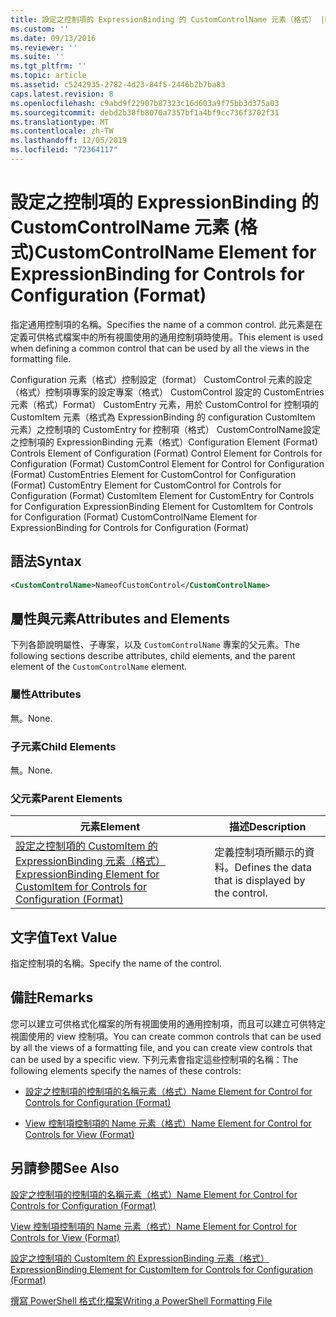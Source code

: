```yaml
---
title: 設定之控制項的 ExpressionBinding 的 CustomControlName 元素（格式） |Microsoft Docs
ms.custom: ''
ms.date: 09/13/2016
ms.reviewer: ''
ms.suite: ''
ms.tgt_pltfrm: ''
ms.topic: article
ms.assetid: c5242935-2782-4d23-84f5-2446b2b7ba83
caps.latest.revision: 8
ms.openlocfilehash: c9abd9f22907b87323c16d603a9f75bb3d375a03
ms.sourcegitcommit: debd2b38fb8070a7357bf1a4bf9cc736f3702f31
ms.translationtype: MT
ms.contentlocale: zh-TW
ms.lasthandoff: 12/05/2019
ms.locfileid: "72364117"
---
```

# <a name="customcontrolname-element-for-expressionbinding-for-controls-for-configuration-format"></a><span data-ttu-id="deaee-102">設定之控制項的 ExpressionBinding 的 CustomControlName 元素 (格式)</span><span class="sxs-lookup"><span data-stu-id="deaee-102">CustomControlName Element for ExpressionBinding for Controls for Configuration (Format)</span></span>

<span data-ttu-id="deaee-103">指定通用控制項的名稱。</span><span class="sxs-lookup"><span data-stu-id="deaee-103">Specifies the name of a common control.</span></span> <span data-ttu-id="deaee-104">此元素是在定義可供格式檔案中的所有視圖使用的通用控制項時使用。</span><span class="sxs-lookup"><span data-stu-id="deaee-104">This element is used when defining a common control that can be used by all the views in the formatting file.</span></span>

<span data-ttu-id="deaee-105">Configuration 元素（格式）控制設定（format） CustomControl 元素的設定（格式）控制項專案的設定專案（格式） CustomControl 設定的 CustomEntries 元素（格式）Format） CustomEntry 元素，用於 CustomControl for 控制項的 CustomItem 元素（格式為 ExpressionBinding 的 configuration CustomItem 元素）之控制項的 CustomEntry for 控制項（格式） CustomControlName設定之控制項的 ExpressionBinding 元素（格式）</span><span class="sxs-lookup"><span data-stu-id="deaee-105">Configuration Element (Format) Controls Element of Configuration (Format) Control Element for Controls for Configuration (Format) CustomControl Element for Control for Configuration (Format) CustomEntries Element for CustomControl for Configuration (Format) CustomEntry Element for CustomControl for Controls for Configuration (Format) CustomItem Element for CustomEntry for Controls for Configuration ExpressionBinding Element for CustomItem for Controls for Configuration (Format) CustomControlName Element for ExpressionBinding for Controls for Configuration (Format)</span></span>

## <a name="syntax"></a><span data-ttu-id="deaee-106">語法</span><span class="sxs-lookup"><span data-stu-id="deaee-106">Syntax</span></span>

```xml
<CustomControlName>NameofCustomControl</CustomControlName>
```

## <a name="attributes-and-elements"></a><span data-ttu-id="deaee-107">屬性與元素</span><span class="sxs-lookup"><span data-stu-id="deaee-107">Attributes and Elements</span></span>

<span data-ttu-id="deaee-108">下列各節說明屬性、子專案，以及 `CustomControlName` 專案的父元素。</span><span class="sxs-lookup"><span data-stu-id="deaee-108">The following sections describe attributes, child elements, and the parent element of the `CustomControlName` element.</span></span>

### <a name="attributes"></a><span data-ttu-id="deaee-109">屬性</span><span class="sxs-lookup"><span data-stu-id="deaee-109">Attributes</span></span>

<span data-ttu-id="deaee-110">無。</span><span class="sxs-lookup"><span data-stu-id="deaee-110">None.</span></span>

### <a name="child-elements"></a><span data-ttu-id="deaee-111">子元素</span><span class="sxs-lookup"><span data-stu-id="deaee-111">Child Elements</span></span>

<span data-ttu-id="deaee-112">無。</span><span class="sxs-lookup"><span data-stu-id="deaee-112">None.</span></span>

### <a name="parent-elements"></a><span data-ttu-id="deaee-113">父元素</span><span class="sxs-lookup"><span data-stu-id="deaee-113">Parent Elements</span></span>

|<span data-ttu-id="deaee-114">元素</span><span class="sxs-lookup"><span data-stu-id="deaee-114">Element</span></span>|<span data-ttu-id="deaee-115">描述</span><span class="sxs-lookup"><span data-stu-id="deaee-115">Description</span></span>|
|-------------|-----------------|
|[<span data-ttu-id="deaee-116">設定之控制項的 CustomItem 的 ExpressionBinding 元素（格式）</span><span class="sxs-lookup"><span data-stu-id="deaee-116">ExpressionBinding Element for CustomItem for Controls for Configuration (Format)</span></span>](./expressionbinding-element-for-customitem-for-controls-for-configuration-format.md)|<span data-ttu-id="deaee-117">定義控制項所顯示的資料。</span><span class="sxs-lookup"><span data-stu-id="deaee-117">Defines the data that is displayed by the control.</span></span>|

## <a name="text-value"></a><span data-ttu-id="deaee-118">文字值</span><span class="sxs-lookup"><span data-stu-id="deaee-118">Text Value</span></span>

<span data-ttu-id="deaee-119">指定控制項的名稱。</span><span class="sxs-lookup"><span data-stu-id="deaee-119">Specify the name of the control.</span></span>

## <a name="remarks"></a><span data-ttu-id="deaee-120">備註</span><span class="sxs-lookup"><span data-stu-id="deaee-120">Remarks</span></span>

<span data-ttu-id="deaee-121">您可以建立可供格式化檔案的所有視圖使用的通用控制項，而且可以建立可供特定視圖使用的 view 控制項。</span><span class="sxs-lookup"><span data-stu-id="deaee-121">You can create common controls that can be used by all the views of a formatting file, and you can create view controls that can be used by a specific view.</span></span> <span data-ttu-id="deaee-122">下列元素會指定這些控制項的名稱：</span><span class="sxs-lookup"><span data-stu-id="deaee-122">The following elements specify the names of these controls:</span></span>

- [<span data-ttu-id="deaee-123">設定之控制項的控制項的名稱元素（格式）</span><span class="sxs-lookup"><span data-stu-id="deaee-123">Name Element for Control for Controls for Configuration (Format)</span></span>](./name-element-for-control-for-controls-for-configuration-format.md)

- [<span data-ttu-id="deaee-124">View 控制項控制項的 Name 元素（格式）</span><span class="sxs-lookup"><span data-stu-id="deaee-124">Name Element for Control for Controls for View (Format)</span></span>](./name-element-for-control-for-controls-for-view-format.md)

## <a name="see-also"></a><span data-ttu-id="deaee-125">另請參閱</span><span class="sxs-lookup"><span data-stu-id="deaee-125">See Also</span></span>

[<span data-ttu-id="deaee-126">設定之控制項的控制項的名稱元素（格式）</span><span class="sxs-lookup"><span data-stu-id="deaee-126">Name Element for Control for Controls for Configuration (Format)</span></span>](./name-element-for-control-for-controls-for-configuration-format.md)

[<span data-ttu-id="deaee-127">View 控制項控制項的 Name 元素（格式）</span><span class="sxs-lookup"><span data-stu-id="deaee-127">Name Element for Control for Controls for View (Format)</span></span>](./name-element-for-control-for-controls-for-view-format.md)

[<span data-ttu-id="deaee-128">設定之控制項的 CustomItem 的 ExpressionBinding 元素（格式）</span><span class="sxs-lookup"><span data-stu-id="deaee-128">ExpressionBinding Element for CustomItem for Controls for Configuration (Format)</span></span>](./expressionbinding-element-for-customitem-for-controls-for-configuration-format.md)

[<span data-ttu-id="deaee-129">撰寫 PowerShell 格式化檔案</span><span class="sxs-lookup"><span data-stu-id="deaee-129">Writing a PowerShell Formatting File</span></span>](./writing-a-powershell-formatting-file.md)
